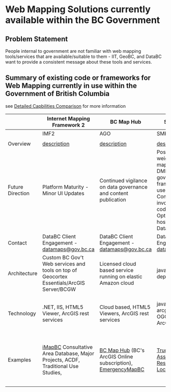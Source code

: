 # Web Mapping Solutions currently available within the BC Government

## Problem Statement
People internal to government are not familiar with web mapping tools/services that are available/suitable to them -  IIT, GeoBC, and DataBC want to provide a consistent message about these tools and services.

## Summary of existing code or frameworks for Web Mapping currently in use within the Government of British Columbia

see [Detailed Capbilities Comparison](DetailedComparison.md) for more information 

|                                                                                                                                                       | Internet Mapping Framework 2                                                                                                                                                                                                                      | BC Map Hub                                                                                                                                                                                                                                                                                                                             | Simple Map Kit                                                                                                                                            | Common Web Mapping                                                                                                                                                                                                                                                                                                                               |
|---------------------------------------------------------------------------------------------------------------------------------------------------------|---------------------------------------------------------------------------------------------------------------------------------------------------------------------------------------------------------------------------------------------------|----------------------------------------------------------------------------------------------------------------------------------------------------------------------------------------------------------------------------------------------------------------------------------------------------------------------------------------|-----------------------------------------------------------------------------------------------------------------------------------------------------------|--------------------------------------------------------------------------------------------------------------------------------------------------------------------------------------------------------------------------------------------------------------------------------------------------------------------------------------------------|
|                                                                                                                                                         | IMF2                                                                                                                                                                                                                                              | AGO                                                                                                                                                                                                                                                                                                                             | SMK                                                                                                                                                       | CWM                                                                                                                                                                                                                                                                                                                                              |
|                                                                                                                                                         |                                                                                                                                                                                                                                                   |                                                                                                                                                                                                                                                                                                                                        |                                                                                                                                                           |                                                                                                                                                                                                                                                                                                                                                  |
| Overview                                                                                                                                                |  [description](/docs/0003-DataBC-IMF2.md)                                                                                                                                                                             |  [description](/docs/0004-AGO-BCMapHub.md)                                                                     |  [description](/docs/0002-DataBC-SMK.md)                                         |  [description](/docs/0001-IIT-CWM.md)                                                                                                                                                                                            |
| Future Direction                                                                                                                                        | Platform Maturity - Minor UI Updates                                                                                                                                                                                   | Continued vigilance on data governance and content publication                                                                                                                                                                                                                                                    | Positioned as light weight points on a map replacement for DMF (An older government framework which uses the Google API). Community involvement, source code on GitHub. Optional support and hosting model from DataBC | Platform Maturity - Minor UI Updates                                                                                                                                                                                                                                                                                                                |
| Contact                                                                                                                            | DataBC Client Engagement - datamaps@gov.bc.ca                                                                                                                                                                                                                |  DataBC Client Engagement - datamaps@gov.bc.ca                                                                                                                                                                                                                                                                                                      |  DataBC Client Engagement - datamaps@gov.bc.ca                                                                                                               | Common Services Manager IITD                                                                                                                                                                                                                                                                                                                     |
| Architecture                                                                                                                                            | Custom BC Gov't Web services and tools on top of Geocortex Essentials/ArcGIS Server/BCGW                                                                                                                                                          | Licensed cloud based service running on elastic Amazon cloud                                                                                                                                                                                                                                                |  javascript libraries - deploy anywhere                                                                                                                            | Custom BC Gov't Framework on top of Geoserver and Open Layers 2                                                                                                                                                                                                                                                                        |
| Technology                                                                                                                                            |  .NET, IIS, HTML5 Viewer, ArcGIS rest services                                                                                                                                                         | Cloud based, HTML5 Viewers, ArcGIS rest services                                                                                                                                                                                                                                               | javascript, leaflet, arcgis javascript api, OGC WMS/WFS, ArcGIS Rest                                                                                                                           |  javascript, openlayers, OGC WMS/WFS, ISSS Platform (Liferay/Tomcat)                                                                                                                                                                                                                                                                        |
| Examples                                                                                                                                                | [iMapBC](https://maps.gov.bc.ca/ess/hm/imap4m) Consultative Area Database, Major Projects, ACDF, Traditional Use Studies,                                                                                                                                                                         | [BC Map Hub](https://governmentofbc.maps.arcgis.com/home/index.html) (BC's ArcGIS Online subscription), [EmergencyMapBC](https://governmentofbc.maps.arcgis.com/apps/webappviewer/index.html?id=950b4eec577a4dc5b298a61adab41c06)                                                                                                                                                                   | [Truck Route Planner](https://bcgov.github.io/smk-tlink/), [Assisted Living and Residential Care Locations](http://moh-qa.apps.gov.bc.ca/alrc/?)                                                                                                                      |[Natural Resource Online Services](https://portal.nrs.gov.bc.ca/web/client/explore), [Mineral Tenures Online](https://www.mtonline.gov.bc.ca/mtov/map/mto/cwm.jsp?site=mem_mto_min-view-title), [Integrated Land & Resource Registry (ILRR)](https://a100.gov.bc.ca/ext/ilrr/jsp/mapviewer/ilrr-mapviewer.jsp)                                                                                                                                                                                                                                                                                                                   |
